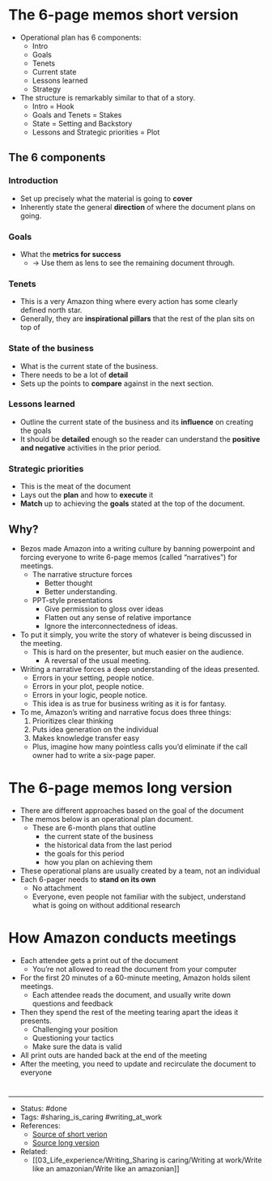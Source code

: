 # The 6-page memos short version
- Operational plan has 6 components:
	- Intro
	- Goals
	- Tenets
	- Current state
	- Lessons learned
	- Strategy
- The structure is remarkably similar to that of a story.
	- Intro = Hook
	- Goals and Tenets = Stakes
	- State = Setting and Backstory
	- Lessons and Strategic priorities = Plot

## The 6 components

### Introduction
- Set up precisely what the material is going to **cover**
- Inherently state the general **direction** of where the document plans on going.

### Goals
- What the **metrics for success**
	- -> Use them as lens to see the remaining document through.

### Tenets
- This is a very Amazon thing where every action has some clearly defined north star.
- Generally, they are **inspirational pillars** that the rest of the plan sits on top of

### State of the business
- What is the current state of the business.
- There needs to be a lot of **detail**
- Sets up the points to **compare** against in the next section.

### Lessons learned
- Outline the current state of the business and its **influence** on creating the goals
- It should be **detailed** enough so the reader can understand the **positive and negative** activities in the prior period.

### Strategic priorities
- This is the meat of the document
- Lays out the **plan** and how to **execute** it
- **Match** up to achieving the **goals** stated at the top of the document.

## Why?
- Bezos made Amazon into a writing culture by banning powerpoint and forcing everyone to write 6-page memos (called “narratives”) for meetings.
	- The narrative structure forces
		- Better thought
		- Better understanding.
	- PPT-style presentations
		- Give permission to gloss over ideas
		- Flatten out any sense of relative importance
		- Ignore the interconnectedness of ideas.
- To put it simply, you write the story of whatever is being discussed in the meeting.
	- This is hard on the presenter, but much easier on the audience.
		- A reversal of the usual meeting.
- Writing a narrative forces a deep understanding of the ideas presented.
	- Errors in your setting, people notice.
	- Errors in your plot, people notice.
	- Errors in your logic, people notice.
	- This idea is as true for business writing as it is for fantasy.
- To me, Amazon’s writing and narrative focus does three things:
	1. Prioritizes clear thinking
	2. Puts idea generation on the individual
	3. Makes knowledge transfer easy
	- Plus, imagine how many pointless calls you’d eliminate if the call owner had to write a six-page paper.

# The 6-page memos long version
- There are different approaches based on the goal of the document
- The memos below is an operational plan document.
	- These are 6-month plans that outline
		- the current state of the business
		- the historical data from the last period
		- the goals for this period
		- how you plan on achieving them
- These operational plans are usually created by a team, not an individual
- Each 6-pager needs to **stand on its own**
	- No attachment
	- Everyone, even people not familiar with the subject, understand what is going on without additional research

# How Amazon conducts meetings
- Each attendee gets a print out of the document
	- You’re not allowed to read the document from your computer
- For the first 20 minutes of a 60-minute meeting, Amazon holds silent meetings.
	- Each attendee reads the document, and usually write down questions and feedback
- Then they spend the rest of the meeting tearing apart the ideas it presents.
	- Challenging your position
	- Questioning your tactics
	- Make sure the data is valid
- All print outs are handed back at the end of the meeting
- After the meeting, you need to update and recirculate the document to everyone

#
---
- Status: #done
- Tags: #sharing_is_caring #writing_at_work
- References:
	- [Source of short verion](https://twitter.com/nathanbaugh27/status/1605215781268111360)
	- [Source long version](https://writingcooperative.com/the-anatomy-of-an-amazon-6-pager-fc79f31a41c9)
- Related:
	- [[03_Life_experience/Writing_Sharing is caring/Writing at work/Write like an amazonian/Write like an amazonian]]
